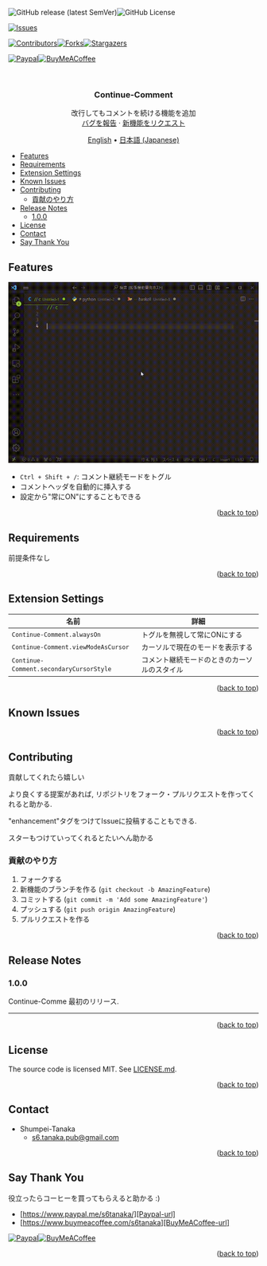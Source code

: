 <a name="readme-top"></a>

<!-- PROJECT SHIELDS -->
![GitHub release (latest SemVer)][release-shield]![GitHub License][license-shield]

[![Issues][issues-shield]][issues-url]

[![Contributors][contributors-shield]][contributors-url][![Forks][forks-shield]][forks-url][![Stargazers][stars-shield]][stars-url]

[![Paypal][Paypal-shield]][Paypal-url][![BuyMeACoffee][BuyMeACoffee-sheild]][BuyMeACoffee-url]

<!-- PROJECT LOGO -->
<br />
<div align="center">
  <h3 align="center">Continue-Comment</h3>

  <p align="center">
    改行してもコメントを続ける機能を追加
    <br />
    <a href="https://github.com/Shumpei-Tanaka/Continue-Comment/issues">バグを報告</a>
    ·
    <a href="https://github.com/Shumpei-Tanaka/Continue-Comment/issues">新機能をリクエスト</a>
  </p>
  <p align="center">
    <a href="/README.md">English</a> •
    <a href="/docs/README-ja.md">日本語 (Japanese)</a>
  </p>
</div>

<!-- TABLE OF CONTENTS -->
- [Features](#features)
- [Requirements](#requirements)
- [Extension Settings](#extension-settings)
- [Known Issues](#known-issues)
- [Contributing](#contributing)
  - [貢献のやり方](#貢献のやり方)
- [Release Notes](#release-notes)
  - [1.0.0](#100)
- [License](#license)
- [Contact](#contact)
- [Say Thank You](#say-thank-you)



## Features

![overview](/docs/assets/overview.gif)

- `Ctrl + Shift + /`: コメント継続モードをトグル
- コメントヘッダを自動的に挿入する
- 設定から"常にON"にすることもできる

<p align="right">(<a href="#readme-top">back to top</a>)</p>

## Requirements

前提条件なし

<p align="right">(<a href="#readme-top">back to top</a>)</p>

## Extension Settings

|名前|詳細|
|-|-|
|`Continue-Comment.alwaysOn`| トグルを無視して常にONにする|
|`Continue-Comment.viewModeAsCursor`|カーソルで現在のモードを表示する|
|`Continue-Comment.secondaryCursorStyle`|コメント継続モードのときのカーソルのスタイル|

<p align="right">(<a href="#readme-top">back to top</a>)</p>

## Known Issues

<p align="right">(<a href="#readme-top">back to top</a>)</p>

<!-- CONTRIBUTING -->
## Contributing

貢献してくれたら嬉しい

より良くする提案があれば, リポジトリをフォーク・プルリクエストを作ってくれると助かる. 

"enhancement"タグをつけてIssueに投稿することもできる.

スターもつけていってくれるとたいへん助かる

### 貢献のやり方
1. フォークする
2. 新機能のブランチを作る (`git checkout -b AmazingFeature`)
3. コミットする (`git commit -m 'Add some AmazingFeature'`)
4. プッシュする (`git push origin AmazingFeature`)
5. プルリクエストを作る

<p align="right">(<a href="#readme-top">back to top</a>)</p>

## Release Notes


### 1.0.0

Continue-Comme  最初のリリース.

---

<p align="right">(<a href="#readme-top">back to top</a>)</p>


## License

The source code is licensed MIT. See [LICENSE.md](LICENSE.md).


<p align="right">(<a href="#readme-top">back to top</a>)</p>

<!-- CONTACT -->
## Contact

- Shumpei-Tanaka
  - s6.tanaka.pub@gmail.com

<p align="right">(<a href="#readme-top">back to top</a>)</p>

## Say Thank You

役立ったらコーヒーを買ってもらえると助かる :)

- [https://www.paypal.me/s6tanaka/][Paypal-url]
- [https://www.buymeacoffee.com/s6tanaka][BuyMeACoffee-url]

[![Paypal][Paypal-shield]][Paypal-url][![BuyMeACoffee][BuyMeACoffee-sheild]][BuyMeACoffee-url]

<p align="right">(<a href="#readme-top">back to top</a>)</p>

<!-- MARKDOWN LINKS & IMAGES -->
[release-shield]:https://img.shields.io/github/v/release/Shumpei-Tanaka/Continue-Comment?style=flat-squere&sort=semver
[license-shield]:https://img.shields.io/github/license/Shumpei-Tanaka/Continue-Comment?flat-squere

[issues-shield]: https://img.shields.io/github/issues/Shumpei-Tanaka/Continue-Comment.svg?style=flat-squere
[issues-url]: https://github.com/Shumpei-Tanaka/Continue-Comment/issues

[contributors-shield]: https://img.shields.io/github/contributors/Shumpei-Tanaka/Continue-Comment.svg?style=flat-squere
[contributors-url]: https://github.com/Shumpei-Tanaka/Continue-Comment/graphs/contributors
[forks-shield]: https://img.shields.io/github/forks/Shumpei-Tanaka/Continue-Comment.svg?style=flat-squere
[forks-url]: https://github.com/Shumpei-Tanaka/Continue-Comment/network/members
[stars-shield]: https://img.shields.io/github/stars/Shumpei-Tanaka/Continue-Comment.svg?style=flat-squere
[stars-url]: https://github.com/Shumpei-Tanaka/Continue-Comment/stargazers


[Paypal-shield]:https://img.shields.io/badge/paypal.me-s6tanaka-white?style=flat-squere&logo=paypal
[Paypal-url]:https://paypal.me/s6tanaka
[BuyMeACoffee-sheild]:https://img.shields.io/badge/buy_me_a_coffee-s6tanaka-white?style=flat-squere&logo=buymeacoffee&logocolor=#FFDD00
[BuyMeACoffee-url]:https://www.buymeacoffee.com/s6tanaka